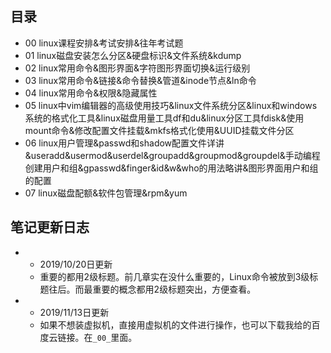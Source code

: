 ## 目录

- 00 linux课程安排&考试安排&往年考试题
- 01 linux磁盘安装怎么分区&硬盘标识&文件系统&kdump
- 02 linux常用命令&图形界面&字符图形界面切换&运行级别
- 03 linux常用命令&链接&命令替换&管道&inode节点&ln命令
- 04 linux常用命令&权限&隐藏属性
- 05 linux中vim编辑器的高级使用技巧&linux文件系统分区&linux和windows系统的格式化工具&linux磁盘用量工具df和du&linux分区工具fdisk&使用mount命令&修改配置文件挂载&mkfs格式化使用&UUID挂载文件分区
- 06 linux用户管理&passwd和shadow配置文件详讲&useradd&usermod&userdel&groupadd&groupmod&groupdel&手动编程创建用户和组&gpasswd&finger&id&w&who的用法略讲&图形界面用户和组的配置
- 07 linux磁盘配额&软件包管理&rpm&yum

## 笔记更新日志

- 
  - 2019/10/20日更新
  - 重要的都用2级标题。前几章实在没什么重要的，Linux命令被放到3级标题往后。而最重要的概念都用2级标题突出，方便查看。

- 
  - 2019/11/13日更新
  - 如果不想装虚拟机，直接用虚拟机的文件进行操作，也可以下载我给的百度云链接。在`_00_`里面。